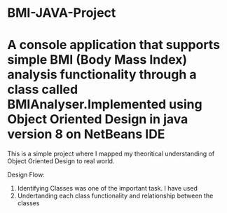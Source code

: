 # BMI-JAVA-Project
# A console application that supports simple BMI (Body Mass Index) analysis functionality through a class called BMIAnalyser.Implemented using Object Oriented Design in java version 8 on NetBeans IDE

This is a simple project where I mapped my theoritical understanding of Object Oriented Design to real world. 

Design Flow:
1. Identifying Classes was one of the important task.
I have used 
2. Undertanding each class functionality and relationship between the classes

